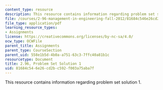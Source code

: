 ```yaml
---
content_type: resource
description: This resource contains information regarding problem set solution 1.
file: /courses/2-96-management-in-engineering-fall-2012/81684c546e26cd2bc592f003a75aba7f_MIT2_96F12_psets01.pdf
file_type: application/pdf
learning_resource_types:
- Assignments
license: https://creativecommons.org/licenses/by-nc-sa/4.0/
ocw_type: OCWFile
parent_title: Assignments
parent_type: CourseSection
parent_uid: 558e1b5d-4b0a-a751-63c3-7ffc40a81b1c
resourcetype: Document
title: 2.96, Problem Set Solution 1
uid: 81684c54-6e26-cd2b-c592-f003a75aba7f
---
```

This resource contains information regarding problem set solution 1.